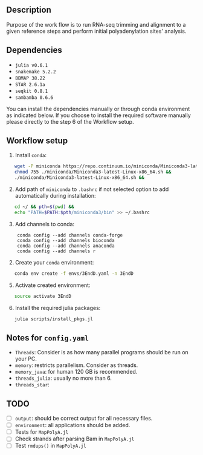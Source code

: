 ## Description

Purpose of the work flow is to run RNA-seq trimming and alignment to a given reference steps and perform initial polyadenylation sites' analysis.

## Dependencies

* `julia v0.6.1`
* `snakemake 5.2.2`
* `BBMAP 38.22`
* `STAR 2.6.1a`
* `seqkit 0.8.1`
* `sambamba 0.6.6`


You can install  the dependencies manually or through conda environment as indicated below. If you choose to install the required software  manually please directly to the step 6 of the Workflow setup.

## Workflow setup

1. Install `conda`:
```bash
   wget -P miniconda https://repo.continuum.io/miniconda/Miniconda3-latest-Linux-x86_64.sh &&
   chmod 755 ./miniconda/Miniconda3-latest-Linux-x86_64.sh &&
   ./miniconda/Miniconda3-latest-Linux-x86_64.sh &&
```

2. Add path of `miniconda` to `.bashrc` if not selected option to add automatically during installation:
```bash
   cd ~/ && pth=$(pwd) &&
   echo "PATH=$PATH:$pth/miniconda3/bin" >> ~/.bashrc
```

3. Add channels to conda:
```bashr
    conda config --add channels conda-forge
    conda config --add channels bioconda
    conda config --add channels anaconda
    conda config --add channels r
```
2. Create your `conda` environment:
 ```bash
    conda env create -f envs/3EndD.yaml -n 3EndD
 ```

5. Activate created environment:
```bash
   source activate 3EndD
```

6. Install the required julia packages:
```bash
   julia scripts/install_pkgs.jl
```




## Notes for `config.yaml`

* `Threads`: Consider is as how many parallel programs should be run on your PC.
* `memory`: restricts parallelism. Consider as threads.
* `memory_java`: for human 120 GB is recommended.
* `threads_julia`: usually no more than 6.
* `threads_star`:

## TODO

- [ ]  `output`: should be correct output for all necessary files.
- [ ]  `environment`: all applications should be added.
- [ ]  Tests for `MapPolyA.jl`
- [ ]  Check strands after parsing Bam in `MapPolyA.jl`
- [ ]  Test `rmdups()` in `MapPolyA.jl`
